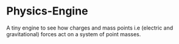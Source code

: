 # Physics-Engine
A tiny engine to see how charges and mass points i.e (electric and gravitational) forces act on a system of point masses.
